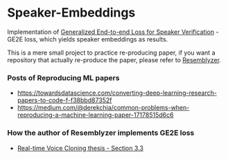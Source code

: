 # Speaker-Embeddings
Implementation of [Generalized End-to-end Loss for Speaker Verification](https://arxiv.org/pdf/1710.10467.pdf) - GE2E loss, which yields speaker embeddings as results.

This is a mere small project to practice re-producing paper, if you want a repository that actually re-produce the paper, please refer to [Resemblyzer](https://github.com/resemble-ai/Resemblyzer).


### Posts of Reproducing ML papers
- https://towardsdatascience.com/converting-deep-learning-research-papers-to-code-f-f38bbd87352f
- https://medium.com/@derekchia/common-problems-when-reproducing-a-machine-learning-paper-17178515d6c6

### How the author of Resemblyzer implements GE2E loss
- [Real-time Voice Cloning thesis - Section 3.3](https://matheo.uliege.be/bitstream/2268.2/6801/5/s123578Jemine2019.pdf)
